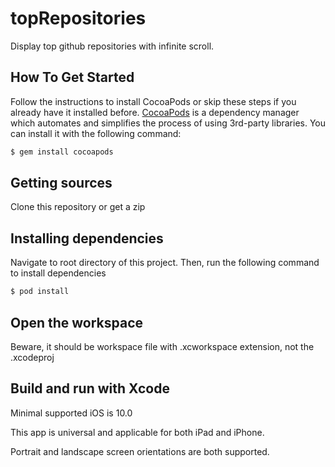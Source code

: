 # topRepositories
Display top github repositories with infinite scroll.

## How To Get Started

Follow the instructions to install CocoaPods or skip these steps if you already have it installed before.
[CocoaPods](http://cocoapods.org) is a dependency manager which automates and simplifies the process of using 3rd-party libraries. You can install it with the following command:

```bash
$ gem install cocoapods
```

## Getting sources
Clone this repository or get a zip

## Installing dependencies
Navigate to root directory of this project.
Then, run the following command to install dependencies

```bash
$ pod install
```

## Open the workspace
Beware, it should be workspace file with .xcworkspace extension, not the .xcodeproj

## Build and run with Xcode
Minimal supported iOS is 10.0

This app is universal and applicable for both iPad and iPhone.

Portrait and landscape screen orientations are both supported.
